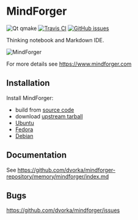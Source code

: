 # MindForger

![Qt qmake](https://img.shields.io/badge/qt-qmake-green.svg)
[![Travis CI](https://travis-ci.org/dvorka/mindforger.svg?branch=master)](https://travis-ci.org/dvorka/mindforger)
[![GitHub issues](https://img.shields.io/github/issues/dvorka/mindforger.svg?maxAge=360)](https://github.com/dvorka/mindforger/issues)

Thinking notebook and Markdown IDE.

![MindForger](http://test.mindforger.com/images/screenshots/markdown-images.png)

For more details see https://www.mindforger.com

## Installation
Install MindForger:
* build from [source code](https://github.com/dvorka/mindforger-repository/memory/mindforger/installation.md)
* download [upstream tarball](https://github.com/dvorka/mindforger-repository/memory/mindforger/installation.md)
* [Ubuntu](https://github.com/dvorka/mindforger-repository/memory/mindforger/installation.md)
* [Fedora](https://github.com/dvorka/mindforger-repository/memory/mindforger/installation.md)
* [Debian](https://github.com/dvorka/mindforger-repository/memory/mindforger/installation.md)

## Documentation
See https://github.com/dvorka/mindforger-repository/memory/mindforger/index.md

## Bugs
https://github.com/dvorka/mindforger/issues
